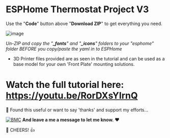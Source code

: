 # ESPHome Thermostat Project V3

Use the "**Code**" button above "**Download ZIP**" to get everything you need.

![image](https://user-images.githubusercontent.com/51385971/118730655-e501b480-b82f-11eb-8e3b-8b7ea86f9e68.png)

*Un-ZIP and copy the "**_fonts**" and "**_icons**" folders to your "esphome" folder BEFORE you copy/paste the yaml in to ESPHome*

* 3D Printer files provided are as seen in the tutorial and can be used as a base model for your own 'Front Plate' mounting solutions.

# Watch the full tutorial here: https://youtu.be/RorDXsYIrnQ

🎁 Found this useful or want to say 'thanks' and support my efforts...

[![BMC](https://www.buymeacoffee.com/assets/img/custom_images/white_img.png)](https://www.buymeacoffee.com/3ative) **And leave a me a message to let me know.**  ❤

🍺 CHEERS! 👍

